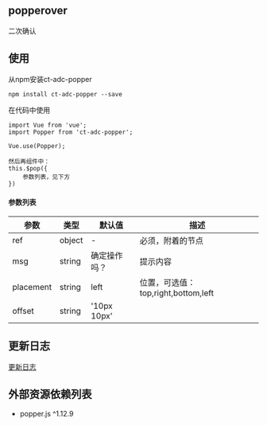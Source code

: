 ## popperover

二次确认

## 使用

从npm安装ct-adc-popper

```
npm install ct-adc-popper --save
```
在代码中使用

```
import Vue from 'vue';
import Popper from 'ct-adc-popper';

Vue.use(Popper);

然后再组件中：
this.$pop({
    参数列表，见下方
})
```

#### 参数列表

参数 |  类型 | 默认值  | 描述 
--- |  --- | --- | ---- 
ref | object | - | 必须，附着的节点
msg |string | 确定操作吗？ | 提示内容 
placement |string | left | 位置，可选值：top,right,bottom,left 
offset |  string | '10px 10px' |  | 向附着节点（ref）的偏移量

## 更新日志

[更新日志](https://github.com/ct-adc/adc-popperover/blob/master/CHANGELOG.md)

## 外部资源依赖列表

- popper.js ^1.12.9

